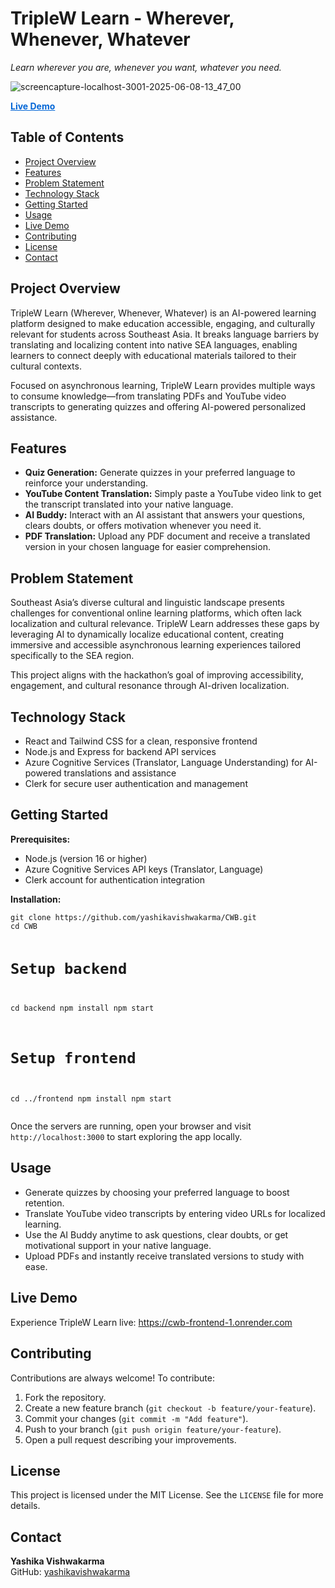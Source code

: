 <h1>TripleW Learn - Wherever, Whenever, Whatever</h1>

<p><em>Learn wherever you are, whenever you want, whatever you need.</em></p>

![screencapture-localhost-3001-2025-06-08-13_47_00](https://github.com/user-attachments/assets/028a2bca-cfa8-4a0d-bd55-93a2d8ae5f7e)


<p>
  <a href="https://cwb-frontend-1.onrender.com" target="_blank" rel="noopener noreferrer" style="font-weight: bold; color: #0366d6;">
    Live Demo
  </a>
</p>

<h2>Table of Contents</h2>
<ul>
  <li><a href="#project-overview">Project Overview</a></li>
  <li><a href="#features">Features</a></li>
  <li><a href="#problem-statement">Problem Statement</a></li>
  <li><a href="#technology-stack">Technology Stack</a></li>
  <li><a href="#getting-started">Getting Started</a></li>
  <li><a href="#usage">Usage</a></li>
  <li><a href="#live-demo">Live Demo</a></li>
  <li><a href="#contributing">Contributing</a></li>
  <li><a href="#license">License</a></li>
  <li><a href="#contact">Contact</a></li>
</ul>

<h2 id="project-overview">Project Overview</h2>
<p>
  TripleW Learn (Wherever, Whenever, Whatever) is an AI-powered learning platform designed to make education accessible, engaging, and culturally relevant for students across Southeast Asia.
  It breaks language barriers by translating and localizing content into native SEA languages, enabling learners to connect deeply with educational materials tailored to their cultural contexts.
</p>
<p>
  Focused on asynchronous learning, TripleW Learn provides multiple ways to consume knowledge—from translating PDFs and YouTube video transcripts to generating quizzes and offering AI-powered personalized assistance.
</p>

<h2 id="features">Features</h2>
<ul>
  <li><strong>Quiz Generation:</strong> Generate quizzes in your preferred language to reinforce your understanding.</li>
  <li><strong>YouTube Content Translation:</strong> Simply paste a YouTube video link to get the transcript translated into your native language.</li>
  <li><strong>AI Buddy:</strong> Interact with an AI assistant that answers your questions, clears doubts, or offers motivation whenever you need it.</li>
  <li><strong>PDF Translation:</strong> Upload any PDF document and receive a translated version in your chosen language for easier comprehension.</li>
</ul>

<h2 id="problem-statement">Problem Statement</h2>
<p>
  Southeast Asia’s diverse cultural and linguistic landscape presents challenges for conventional online learning platforms, which often lack localization and cultural relevance.
  TripleW Learn addresses these gaps by leveraging AI to dynamically localize educational content, creating immersive and accessible asynchronous learning experiences tailored specifically to the SEA region.
</p>
<p>
  This project aligns with the hackathon’s goal of improving accessibility, engagement, and cultural resonance through AI-driven localization.
</p>

<h2 id="technology-stack">Technology Stack</h2>
<ul>
  <li>React and Tailwind CSS for a clean, responsive frontend</li>
  <li>Node.js and Express for backend API services</li>
  <li>Azure Cognitive Services (Translator, Language Understanding) for AI-powered translations and assistance</li>
  <li>Clerk for secure user authentication and management</li>
</ul>

<h2 id="getting-started">Getting Started</h2>
<p><strong>Prerequisites:</strong></p>
<ul>
  <li>Node.js (version 16 or higher)</li>
  <li>Azure Cognitive Services API keys (Translator, Language)</li>
  <li>Clerk account for authentication integration</li>
</ul>

<p><strong>Installation:</strong></p>
<pre><code>git clone https://github.com/yashikavishwakarma/CWB.git
cd CWB

# Setup backend
cd backend
npm install
npm start

# Setup frontend
cd ../frontend
npm install
npm start
</code></pre>

<p>Once the servers are running, open your browser and visit <code>http://localhost:3000</code> to start exploring the app locally.</p>

<h2 id="usage">Usage</h2>
<ul>
  <li>Generate quizzes by choosing your preferred language to boost retention.</li>
  <li>Translate YouTube video transcripts by entering video URLs for localized learning.</li>
  <li>Use the AI Buddy anytime to ask questions, clear doubts, or get motivational support in your native language.</li>
  <li>Upload PDFs and instantly receive translated versions to study with ease.</li>
</ul>

<h2 id="live-demo">Live Demo</h2>
<p>Experience TripleW Learn live: <a href="https://cwb-frontend-1.onrender.com" target="_blank" rel="noopener noreferrer">https://cwb-frontend-1.onrender.com</a></p>

<h2 id="contributing">Contributing</h2>
<p>Contributions are always welcome! To contribute:</p>
<ol>
  <li>Fork the repository.</li>
  <li>Create a new feature branch (<code>git checkout -b feature/your-feature</code>).</li>
  <li>Commit your changes (<code>git commit -m "Add feature"</code>).</li>
  <li>Push to your branch (<code>git push origin feature/your-feature</code>).</li>
  <li>Open a pull request describing your improvements.</li>
</ol>

<h2 id="license">License</h2>
<p>This project is licensed under the MIT License. See the <code>LICENSE</code> file for more details.</p>

<h2 id="contact">Contact</h2>
<p>
  <strong>Yashika Vishwakarma</strong><br />
  GitHub: <a href="https://github.com/yashikavishwakarma" target="_blank" rel="noopener noreferrer">yashikavishwakarma</a>
</p>
